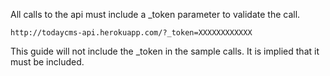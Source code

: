 All calls to the api must include a _token parameter to validate the call.

	http://todaycms-api.herokuapp.com/?_token=XXXXXXXXXXXX

This guide will not include the _token in the sample calls. It is implied that it must be included.